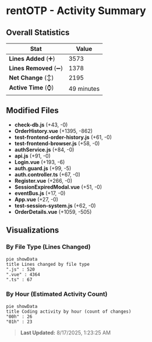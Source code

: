 # rentOTP - Activity Summary 

## Overall Statistics

| Stat                   | Value                                                             |
| ---------------------- | ----------------------------------------------------------------- |
| **Lines Added** (➕)   | 3573                                          |
| **Lines Removed** (➖) | 1378                                        |
| **Net Change** (↕)    | 2195                |
| **Active Time** (⌚)   | 49 minutes |


## Modified Files
- **check-db.js** (+43, -0)
- **OrderHistory.vue** (+1395, -862)
- **test-frontend-order-history.js** (+61, -0)
- **test-frontend-browser.js** (+58, -0)
- **authService.js** (+84, -0)
- **api.js** (+91, -0)
- **Login.vue** (+193, -6)
- **auth.guard.js** (+99, -5)
- **auth.controller.ts** (+67, -0)
- **Register.vue** (+266, -0)
- **SessionExpiredModal.vue** (+51, -0)
- **eventBus.js** (+17, -0)
- **App.vue** (+27, -0)
- **test-session-system.js** (+62, -0)
- **OrderDetails.vue** (+1059, -505)

## Visualizations

### By File Type (Lines Changed)

```mermaid
pie showData
title Lines changed by file type
".js" : 520
".vue" : 4364
".ts" : 67
```

### By Hour (Estimated Activity Count)

```mermaid
pie showData
title Coding activity by hour (count of changes)
"00h" : 26
"01h" : 23
```


> **Last Updated:** 8/17/2025, 1:23:25 AM